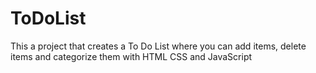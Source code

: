 # ToDoList

This a project that creates a To Do List where you can add items, delete items and categorize them with HTML CSS and JavaScript

